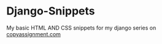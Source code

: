 # Django-Snippets
My basic HTML AND CSS snippets for my django series on [copyassignment.com](https://copyassignment.com/author/saadimad/)
